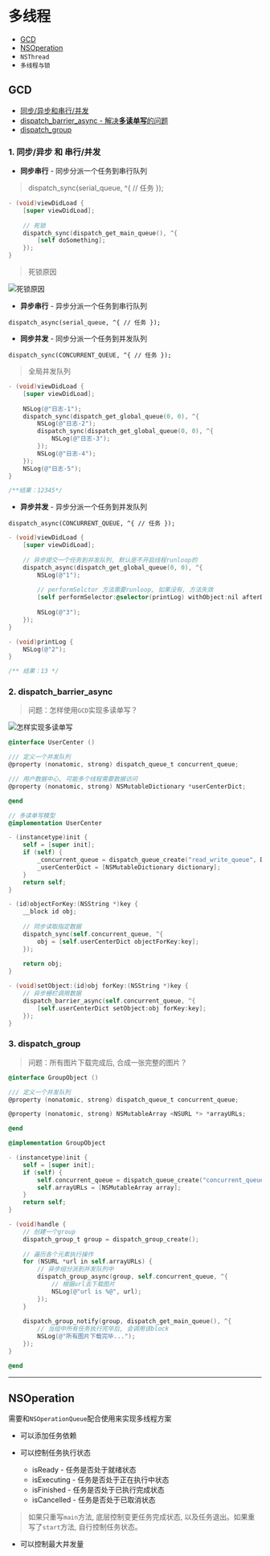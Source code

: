 # 多线程

- [GCD](https://github.com/Germtao/Objective-C-knowledge/tree/master/%E5%A4%9A%E7%BA%BF%E7%A8%8B/%E5%A4%9A%E7%BA%BF%E7%A8%8B#gcd)
- [NSOperation](https://github.com/Germtao/Objective-C-knowledge/blob/master/%E5%A4%9A%E7%BA%BF%E7%A8%8B/%E5%A4%9A%E7%BA%BF%E7%A8%8B/README.md#nsoperation)
- `NSThread`
- `多线程与锁`

## GCD

- [同步/异步和串行/并发](https://github.com/Germtao/Objective-C-knowledge/tree/master/%E5%A4%9A%E7%BA%BF%E7%A8%8B/%E5%A4%9A%E7%BA%BF%E7%A8%8B#1-%E5%90%8C%E6%AD%A5%E5%BC%82%E6%AD%A5-%E5%92%8C-%E4%B8%B2%E8%A1%8C%E5%B9%B6%E5%8F%91)
- [dispatch_barrier_async - 解决**多读单写**的问题](https://github.com/Germtao/Objective-C-knowledge/blob/master/%E5%A4%9A%E7%BA%BF%E7%A8%8B/%E5%A4%9A%E7%BA%BF%E7%A8%8B/README.md#2-dispatch_barrier_async)
- [dispatch_group](https://github.com/Germtao/Objective-C-knowledge/blob/master/%E5%A4%9A%E7%BA%BF%E7%A8%8B/%E5%A4%9A%E7%BA%BF%E7%A8%8B/README.md#2-dispatch_group)

### 1. 同步/异步 和 串行/并发

- **同步串行** - 同步分派一个任务到串行队列

> dispatch_sync(serial_queue, ^{ // 任务 });

```Objective-C
- (void)viewDidLoad {
    [super viewDidLoad];
    
    // 死锁
    dispatch_sync(dispatch_get_main_queue(), ^{
        [self doSomething];
    });
}
```
> 死锁原因

![死锁原因](https://github.com/Germtao/Objective-C-knowledge/blob/master/%E5%A4%9A%E7%BA%BF%E7%A8%8B/GCD%20Pics/%E6%AD%BB%E9%94%81%E5%8E%9F%E5%9B%A0.png)

- **异步串行** - 异步分派一个任务到串行队列

`dispatch_async(serial_queue, ^{ // 任务 });`

- **同步并发** - 同步分派一个任务到并发队列

`dispatch_sync(CONCURRENT_QUEUE, ^{ // 任务 });`

> 全局并发队列

```Objective-C
- (void)viewDidLoad {
    [super viewDidLoad];
    
    NSLog(@"日志-1");
    dispatch_sync(dispatch_get_global_queue(0, 0), ^{
        NSLog(@"日志-2");
        dispatch_sync(dispatch_get_global_queue(0, 0), ^{
            NSLog(@"日志-3");
        });
        NSLog(@"日志-4");
    });
    NSLog(@"日志-5");
}

/**结果：12345*/
```

- **异步并发** - 异步分派一个任务到并发队列

`dispatch_async(CONCURRENT_QUEUE, ^{ // 任务 });`

```Objective-C
- (void)viewDidLoad {
    [super viewDidLoad];
    
    // 异步提交一个任务到并发队列, 默认是不开启线程runloop的
    dispatch_async(dispatch_get_global_queue(0, 0), ^{
        NSLog(@"1");
        
        // performSelctor 方法需要runloop, 如果没有, 方法失效
        [self performSelector:@selector(printLog) withObject:nil afterDelay:0];
        
        NSLog(@"3");
    });
}

- (void)printLog {
    NSLog(@"2");
}

/** 结果：13 */
```

### 2. dispatch_barrier_async

> 问题：怎样使用`GCD`实现多读单写？

![怎样实现多读单写](https://github.com/Germtao/Objective-C-knowledge/blob/master/%E5%A4%9A%E7%BA%BF%E7%A8%8B/GCD%20Pics/GCD%E5%AE%9E%E7%8E%B0%E5%A4%9A%E8%AF%BB%E5%8D%95%E5%86%99.png)

```Objective-C
@interface UserCenter ()

/// 定义一个并发队列
@property (nonatomic, strong) dispatch_queue_t concurrent_queue;

/// 用户数据中心, 可能多个线程需要数据访问
@property (nonatomic, strong) NSMutableDictionary *userCenterDict;

@end

// 多读单写模型
@implementation UserCenter

- (instancetype)init {
    self = [super init];
    if (self) {
        _concurrent_queue = dispatch_queue_create("read_write_queue", DISPATCH_QUEUE_CONCURRENT);
        _userCenterDict = [NSMutableDictionary dictionary];
    }
    return self;
}

- (id)objectForKey:(NSString *)key {
    __block id obj;
    
    // 同步读取指定数据
    dispatch_sync(self.concurrent_queue, ^{
        obj = [self.userCenterDict objectForKey:key];
    });
    
    return obj;
}

- (void)setObject:(id)obj forKey:(NSString *)key {
    // 异步栅栏调用数据
    dispatch_barrier_async(self.concurrent_queue, ^{
        [self.userCenterDict setObject:obj forKey:key];
    });
}
```

### 3. dispatch_group

> 问题：所有图片下载完成后, 合成一张完整的图片？

```Objective-C
@interface GroupObject ()

/// 定义一个并发队列
@property (nonatomic, strong) dispatch_queue_t concurrent_queue;

@property (nonatomic, strong) NSMutableArray <NSURL *> *arrayURLs;

@end

@implementation GroupObject

- (instancetype)init {
    self = [super init];
    if (self) {
        self.concurrent_queue = dispatch_queue_create("concurrent_queue", DISPATCH_QUEUE_CONCURRENT);
        self.arrayURLs = [NSMutableArray array];
    }
    return self;
}

- (void)handle {
    // 创建一个group
    dispatch_group_t group = dispatch_group_create();
    
    // 遍历各个元素执行操作
    for (NSURL *url in self.arrayURLs) {
        // 异步组分派到并发队列中
        dispatch_group_async(group, self.concurrent_queue, ^{
            // 根据url去下载图片
            NSLog(@"url is %@", url);
        });
    }
    
    dispatch_group_notify(group, dispatch_get_main_queue(), ^{
        // 当组中所有任务执行完毕后, 会调用该block
        NSLog(@"所有图片下载完毕...");
    });
}

@end
```
---

## NSOperation

需要和`NSOperationQueue`配合使用来实现多线程方案

- 可以添加任务依赖

- 可以控制任务执行状态

  - isReady - 任务是否处于就绪状态
  - isExecuting - 任务是否处于正在执行中状态
  - isFinished - 任务是否处于已执行完成状态
  - isCancelled - 任务是否处于已取消状态
  
> 如果只重写`main`方法, 底层控制变更任务完成状态, 以及任务退出。如果重写了`start`方法, 自行控制任务状态。
  
- 可以控制最大并发量











